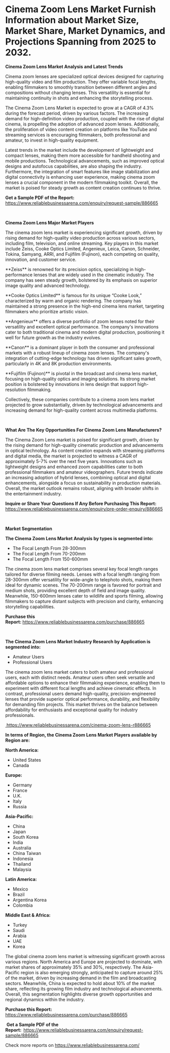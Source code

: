 <p><h1>Cinema Zoom Lens Market Furnish Information about Market Size, Market Share, Market Dynamics, and Projections Spanning from 2025 to 2032.</h1></p><p><strong>Cinema Zoom Lens Market Analysis and Latest Trends</strong></p>
<p><p>Cinema zoom lenses are specialized optical devices designed for capturing high-quality video and film production. They offer variable focal lengths, enabling filmmakers to smoothly transition between different angles and compositions without changing lenses. This versatility is essential for maintaining continuity in shots and enhancing the storytelling process.</p><p>The Cinema Zoom Lens Market is expected to grow at a CAGR of 4.3% during the forecast period, driven by various factors. The increasing demand for high-definition video production, coupled with the rise of digital cinema, is propelling the adoption of advanced zoom lenses. Additionally, the proliferation of video content creation on platforms like YouTube and streaming services is encouraging filmmakers, both professional and amateur, to invest in high-quality equipment.</p><p>Latest trends in the market include the development of lightweight and compact lenses, making them more accessible for handheld shooting and mobile productions. Technological advancements, such as improved optical designs and autofocus capabilities, are also shaping the industry. Furthermore, the integration of smart features like image stabilization and digital connectivity is enhancing user experience, making cinema zoom lenses a crucial component in the modern filmmaking toolkit. Overall, the market is poised for steady growth as content creation continues to thrive.</p></p>
<p><strong>Get a Sample PDF of the Report:&nbsp;</strong> <a href="https://www.reliablebusinessarena.com/enquiry/request-sample/886665?utm_campaign=2515&utm_medium=2&utm_source=Github&utm_content=ia&utm_term=04042025&utm_id=cinema-zoom-lens">https://www.reliablebusinessarena.com/enquiry/request-sample/886665</a></p>
<p>&nbsp;</p>
<p><strong>Cinema Zoom Lens Major Market Players</strong></p>
<p><p>The cinema zoom lens market is experiencing significant growth, driven by rising demand for high-quality video production across various sectors, including film, television, and online streaming. Key players in this market include Zeiss, Cooke Optics Limited, Angenieux, Leica, Canon, Schneider, Tokina, Samyang, ARRI, and Fujifilm (Fujinon), each competing on quality, innovation, and customer service.</p><p>**Zeiss** is renowned for its precision optics, specializing in high-performance lenses that are widely used in the cinematic industry. The company has seen steady growth, bolstered by its emphasis on superior image quality and advanced technology. </p><p>**Cooke Optics Limited** is famous for its unique “Cooke Look,” characterized by warm and organic rendering. The company has maintained a strong presence in the high-end cinema lens market, targeting filmmakers who prioritize artistic vision. </p><p>**Angenieux** offers a diverse portfolio of zoom lenses noted for their versatility and excellent optical performance. The company's innovations cater to both traditional cinema and modern digital production, positioning it well for future growth as the industry evolves.</p><p>**Canon** is a dominant player in both the consumer and professional markets with a robust lineup of cinema zoom lenses. The company's integration of cutting-edge technology has driven significant sales growth, particularly in 4K and 8K production environments.</p><p>**Fujifilm (Fujinon)** is pivotal in the broadcast and cinema lens market, focusing on high-quality optics and imaging solutions. Its strong market position is bolstered by innovations in lens design that support high-resolution filmmaking.</p><p>Collectively, these companies contribute to a cinema zoom lens market projected to grow substantially, driven by technological advancements and increasing demand for high-quality content across multimedia platforms.</p></p>
<p>&nbsp;</p>
<p><strong>What Are The Key Opportunities For Cinema Zoom Lens Manufacturers?</strong></p>
<p><p>The Cinema Zoom Lens market is poised for significant growth, driven by the rising demand for high-quality cinematic production and advancements in optical technology. As content creation expands with streaming platforms and digital media, the market is projected to witness a CAGR of approximately 5-7% over the next five years. Innovations such as lightweight designs and enhanced zoom capabilities cater to both professional filmmakers and amateur videographers. Future trends indicate an increasing adoption of hybrid lenses, combining optical and digital enhancements, alongside a focus on sustainability in production materials. Overall, the market outlook remains robust, aligning with broader shifts in the entertainment industry.</p></p>
<p><strong>Inquire or Share Your Questions If Any Before Purchasing This Report:</strong> <a href="https://www.reliablebusinessarena.com/enquiry/pre-order-enquiry/886665?utm_campaign=2515&utm_medium=2&utm_source=Github&utm_content=ia&utm_term=04042025&utm_id=cinema-zoom-lens">https://www.reliablebusinessarena.com/enquiry/pre-order-enquiry/886665</a></p>
<p>&nbsp;</p>
<p><strong>Market Segmentation</strong></p>
<p><strong>The Cinema Zoom Lens Market Analysis by types is segmented into:</strong></p>
<p><ul><li>The Focal Length From 28-300mm</li><li>The Focal Length From 70-200mm</li><li>The Focal Length From 150-600mm</li></ul></p>
<p><p>The cinema zoom lens market comprises several key focal length ranges tailored for diverse filming needs. Lenses with a focal length ranging from 28-300mm offer versatility for wide-angle to telephoto shots, making them ideal for dynamic scenes. The 70-200mm range is favored for portrait and medium shots, providing excellent depth of field and image quality. Meanwhile, 150-600mm lenses cater to wildlife and sports filming, allowing filmmakers to capture distant subjects with precision and clarity, enhancing storytelling capabilities.</p></p>
<p><strong>Purchase this Report:&nbsp;</strong><a href="https://www.reliablebusinessarena.com/purchase/886665?utm_campaign=2515&utm_medium=2&utm_source=Github&utm_content=ia&utm_term=04042025&utm_id=cinema-zoom-lens">https://www.reliablebusinessarena.com/purchase/886665</a></p>
<p>&nbsp;</p>
<p><strong>The Cinema Zoom Lens Market Industry Research by Application is segmented into:</strong></p>
<p><ul><li>Amateur Users</li><li>Professional Users</li></ul></p>
<p><p>The cinema zoom lens market caters to both amateur and professional users, each with distinct needs. Amateur users often seek versatile and affordable options to enhance their filmmaking experience, enabling them to experiment with different focal lengths and achieve cinematic effects. In contrast, professional users demand high-quality, precision-engineered lenses that provide superior optical performance, durability, and flexibility for demanding film projects. This market thrives on the balance between affordability for enthusiasts and exceptional quality for industry professionals.</p></p>
<p><a href="https://www.reliablebusinessarena.com/cinema-zoom-lens-r886665?utm_campaign=2515&utm_medium=2&utm_source=Github&utm_content=ia&utm_term=04042025&utm_id=cinema-zoom-lens">&nbsp;https://www.reliablebusinessarena.com/cinema-zoom-lens-r886665</a></p>
<p><strong>In terms of Region, the Cinema Zoom Lens Market Players available by Region are:</strong></p>
<p>
    <p> <strong> North America: </strong>
        <ul>
            <li>United States</li>
            <li>Canada</li>
        </ul>
        </p> 
    <p> <strong> Europe: </strong>
        <ul>
            <li>Germany</li>
            <li>France</li>
            <li>U.K.</li>
            <li>Italy</li>
            <li>Russia</li>
        </ul>
        </p> 
    <p> <strong> Asia-Pacific: </strong>
        <ul>
            <li>China</li>
            <li>Japan</li>
            <li>South Korea</li>
            <li>India</li>
            <li>Australia</li>
            <li>China Taiwan</li>
            <li>Indonesia</li>
            <li>Thailand</li>
            <li>Malaysia</li>
        </ul>
        </p> 
    <p> <strong> Latin America: </strong>
        <ul>
            <li>Mexico</li>
            <li>Brazil</li>
            <li>Argentina Korea</li>
            <li>Colombia</li>
        </ul>
        </p> 
    <p> <strong> Middle East & Africa: </strong>
        <ul>
            <li>Turkey</li>
            <li>Saudi</li>
            <li>Arabia</li>
            <li>UAE</li>
            <li>Korea</li>
        </ul>
    </p>
    </p>
<p><p>The global cinema zoom lens market is witnessing significant growth across various regions. North America and Europe are projected to dominate, with market shares of approximately 35% and 30%, respectively. The Asia-Pacific region is also emerging strongly, anticipated to capture around 25% of the market, driven by increasing demand in the film and broadcasting sectors. Meanwhile, China is expected to hold about 10% of the market share, reflecting its growing film industry and technological advancements. Overall, this segmentation highlights diverse growth opportunities and regional dynamics within the industry.</p></p>
<p><strong>Purchase this Report: </strong><a href="https://www.reliablebusinessarena.com/purchase/886665?utm_campaign=2515&utm_medium=2&utm_source=Github&utm_content=ia&utm_term=04042025&utm_id=cinema-zoom-lens">https://www.reliablebusinessarena.com/purchase/886665</a></p>
<p>&nbsp;<strong>Get a Sample PDF of the Report:&nbsp;&nbsp;</strong><a href="https://www.reliablebusinessarena.com/enquiry/request-sample/886665?utm_campaign=2515&utm_medium=2&utm_source=Github&utm_content=ia&utm_term=04042025&utm_id=cinema-zoom-lens">https://www.reliablebusinessarena.com/enquiry/request-sample/886665</a></p>
<p><strong></strong></p>
<p>Check more reports on <a href="https://www.reliablebusinessarena.com/?utm_campaign=2515&utm_medium=2&utm_source=Github&utm_content=ia&utm_term=04042025&utm_id=cinema-zoom-lens">https://www.reliablebusinessarena.com/</a></p>